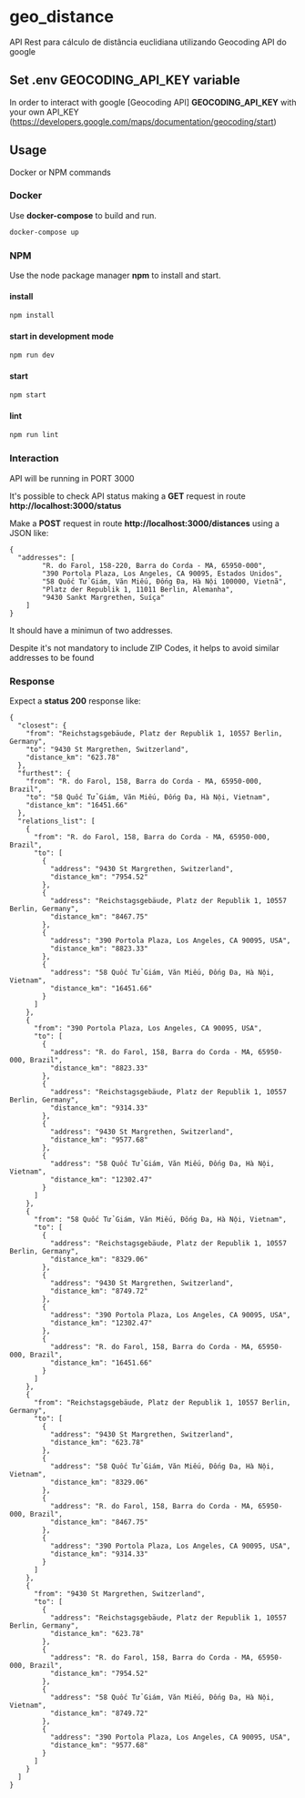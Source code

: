 # geo_distance
API Rest para cálculo de distância euclidiana utilizando Geocoding API do google

## Set .env GEOCODING_API_KEY variable
In order to interact with google [Geocoding API] **GEOCODING_API_KEY** with your own API_KEY
(https://developers.google.com/maps/documentation/geocoding/start)

## Usage
Docker or NPM commands

### Docker
Use **docker-compose** to build and run.
```bash
docker-compose up
```

### NPM
Use the node package manager **npm** to install and start.
#### install
```bash
npm install
```
#### start in development mode
```bash
npm run dev
```
#### start
```bash
npm start
```
#### lint
```bash
npm run lint
```

### Interaction
API will be running in PORT 3000

It's possible to check API status making a **GET** request in route **http://localhost:3000/status**

Make a **POST** request in route **http://localhost:3000/distances** using a JSON like:

```node
{
  "addresses": [
		"R. do Farol, 158-220, Barra do Corda - MA, 65950-000",
		"390 Portola Plaza, Los Angeles, CA 90095, Estados Unidos",
		"58 Quốc Tử Giám, Văn Miếu, Đống Đa, Hà Nội 100000, Vietnã",
		"Platz der Republik 1, 11011 Berlin, Alemanha",
		"9430 Sankt Margrethen, Suíça"
	]
}
```

It should have a minimun of two addresses.

Despite it's not mandatory to include ZIP Codes, it helps to avoid similar addresses to be found

### Response
Expect a **status 200** response like:
```node
{
  "closest": {
    "from": "Reichstagsgebäude, Platz der Republik 1, 10557 Berlin, Germany",
    "to": "9430 St Margrethen, Switzerland",
    "distance_km": "623.78"
  },
  "furthest": {
    "from": "R. do Farol, 158, Barra do Corda - MA, 65950-000, Brazil",
    "to": "58 Quốc Tử Giám, Văn Miếu, Đống Đa, Hà Nội, Vietnam",
    "distance_km": "16451.66"
  },
  "relations_list": [
    {
      "from": "R. do Farol, 158, Barra do Corda - MA, 65950-000, Brazil",
      "to": [
        {
          "address": "9430 St Margrethen, Switzerland",
          "distance_km": "7954.52"
        },
        {
          "address": "Reichstagsgebäude, Platz der Republik 1, 10557 Berlin, Germany",
          "distance_km": "8467.75"
        },
        {
          "address": "390 Portola Plaza, Los Angeles, CA 90095, USA",
          "distance_km": "8823.33"
        },
        {
          "address": "58 Quốc Tử Giám, Văn Miếu, Đống Đa, Hà Nội, Vietnam",
          "distance_km": "16451.66"
        }
      ]
    },
    {
      "from": "390 Portola Plaza, Los Angeles, CA 90095, USA",
      "to": [
        {
          "address": "R. do Farol, 158, Barra do Corda - MA, 65950-000, Brazil",
          "distance_km": "8823.33"
        },
        {
          "address": "Reichstagsgebäude, Platz der Republik 1, 10557 Berlin, Germany",
          "distance_km": "9314.33"
        },
        {
          "address": "9430 St Margrethen, Switzerland",
          "distance_km": "9577.68"
        },
        {
          "address": "58 Quốc Tử Giám, Văn Miếu, Đống Đa, Hà Nội, Vietnam",
          "distance_km": "12302.47"
        }
      ]
    },
    {
      "from": "58 Quốc Tử Giám, Văn Miếu, Đống Đa, Hà Nội, Vietnam",
      "to": [
        {
          "address": "Reichstagsgebäude, Platz der Republik 1, 10557 Berlin, Germany",
          "distance_km": "8329.06"
        },
        {
          "address": "9430 St Margrethen, Switzerland",
          "distance_km": "8749.72"
        },
        {
          "address": "390 Portola Plaza, Los Angeles, CA 90095, USA",
          "distance_km": "12302.47"
        },
        {
          "address": "R. do Farol, 158, Barra do Corda - MA, 65950-000, Brazil",
          "distance_km": "16451.66"
        }
      ]
    },
    {
      "from": "Reichstagsgebäude, Platz der Republik 1, 10557 Berlin, Germany",
      "to": [
        {
          "address": "9430 St Margrethen, Switzerland",
          "distance_km": "623.78"
        },
        {
          "address": "58 Quốc Tử Giám, Văn Miếu, Đống Đa, Hà Nội, Vietnam",
          "distance_km": "8329.06"
        },
        {
          "address": "R. do Farol, 158, Barra do Corda - MA, 65950-000, Brazil",
          "distance_km": "8467.75"
        },
        {
          "address": "390 Portola Plaza, Los Angeles, CA 90095, USA",
          "distance_km": "9314.33"
        }
      ]
    },
    {
      "from": "9430 St Margrethen, Switzerland",
      "to": [
        {
          "address": "Reichstagsgebäude, Platz der Republik 1, 10557 Berlin, Germany",
          "distance_km": "623.78"
        },
        {
          "address": "R. do Farol, 158, Barra do Corda - MA, 65950-000, Brazil",
          "distance_km": "7954.52"
        },
        {
          "address": "58 Quốc Tử Giám, Văn Miếu, Đống Đa, Hà Nội, Vietnam",
          "distance_km": "8749.72"
        },
        {
          "address": "390 Portola Plaza, Los Angeles, CA 90095, USA",
          "distance_km": "9577.68"
        }
      ]
    }
  ]
}
```